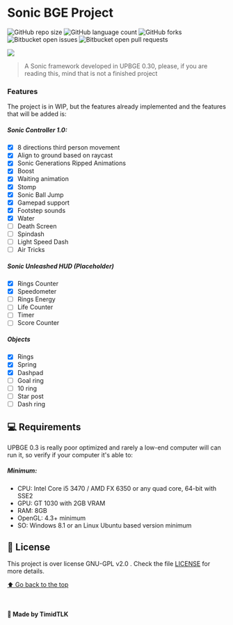 # Sonic BGE Project

<!---Esses são exemplos. Veja https://shields.io para outras pessoas ou para personalizar este conjunto de escudos. Você pode querer incluir dependências, status do projeto e informações de licença aqui--->

![GitHub repo size](https://img.shields.io/github/repo-size/timidtlk/sonicBGEproject?style=for-the-badge)
![GitHub language count](https://img.shields.io/github/languages/count/timidtlk/sonicBGEproject?style=for-the-badge)
![GitHub forks](https://img.shields.io/github/forks/timidtlk/sonicBGEproject?style=for-the-badge)
![Bitbucket open issues](https://img.shields.io/bitbucket/issues/timidtlk/sonicBGEproject?style=for-the-badge)
![Bitbucket open pull requests](https://img.shields.io/bitbucket/pr-raw/timidtlk/sonicBGEproject?style=for-the-badge)

![](https://i.imgur.com/TnMOyYr.png)

> A Sonic framework developed in UPBGE 0.30, please, if you are reading this, mind that is not a finished project

### Features

The project is in WIP, but the features already implemented and the features that will be added is: 

##### Sonic Controller 1.0:
 - [x] 8 directions third person movement
 - [x] Align to ground based on raycast
 - [x] Sonic Generations Ripped Animations
 - [x] Boost
 - [x] Waiting animation
 - [x] Stomp
 - [x] Sonic Ball Jump
 - [x] Gamepad support
 - [x] Footstep sounds
 - [x] Water
 - [ ] Death Screen
 - [ ] Spindash
 - [ ] Light Speed Dash
 - [ ] Air Tricks

##### Sonic Unleashed HUD (Placeholder)
 - [x] Rings Counter
 - [x] Speedometer
 - [ ] Rings Energy
 - [ ] Life Counter
 - [ ] Timer
 - [ ] Score Counter
 
##### Objects
 - [x] Rings
 - [x] Spring
 - [x] Dashpad
 - [ ] Goal ring
 - [ ] 10 ring
 - [ ] Star post
 - [ ] Dash ring

## 💻 Requirements

UPBGE 0.3 is really poor optimized and rarely a low-end computer will can run it, so verify if your computer it's able to:

##### Minimum:
- CPU: Intel Core i5 3470 / AMD FX 6350 or any quad core, 64-bit with SSE2
- GPU: GT 1030 with 2GB VRAM
- RAM: 8GB
- OpenGL: 4.3+ minimum
- SO: Windows 8.1 or an Linux Ubuntu based version minimum

## 📝 License

This project is over license GNU-GPL v2.0 . Check the file [LICENSE](LICENSE.md) for more details.

[⬆ Go back to the top](#nome-do-projeto)<br>

<br>

#### 👤 Made by TimidTLK

